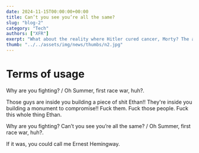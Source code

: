 ```yaml
---
date: 2024-11-15T00:00:00+00:00
title: Can’t you see you’re all the same?
slug: "blog-2"
category: "Tech"
authors: ["XFR"]
exerpt: "What about the reality where Hitler cured cancer, Morty? The answer is: Don't think about it."
thumb: "../../assets/img/news/thumbs/n2.jpg"
---
```


# Terms of usage

Why are you fighting? / Oh Summer, first race war, huh?.

Those guys are inside you building a piece of shit Ethan!! They're inside you building a monument to compromise!! Fuck them. Fuck those people. Fuck this whole thing Ethan.

Why are you fighting? Can’t you see you’re all the same? / Oh Summer, first race war, huh?.

If it was, you could call me Ernest Hemingway.
